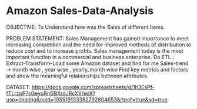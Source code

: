 # Amazon Sales-Data-Analysis
OBJECTIVE:
To Understand how was the Sales of different Items.

PROBLEM STATEMENT:
Sales Management has gained importance to meet increasing competition and the need for improved methods of distribution to reduce cost and to increase profits. Sales management today is the most important function in a commercial and business enterprise. Do ETL : Extract-Transform-Load some Amazon dataset and find for me Sales-trend -> month wise , year wise , yearly_month wise Find key metrics and factors and show the meaningful relationships between attributes.

DATASET:
https://docs.google.com/spreadsheets/d/1h3EsPf-fTLrzpP7sGeyuRnGBXrdJRcXY/edit?usp=sharing&ouid=105519103382792804653&rtpof=true&sd=true
